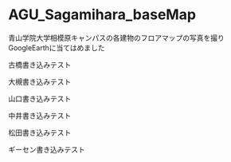 # AGU_Sagamihara_baseMap
青山学院大学相模原キャンパスの各建物のフロアマップの写真を撮りGoogleEarthに当てはめました

古橋書き込みテスト

大槻書き込みテスト

山口書き込みテスト

中井書き込みテスト

松田書き込みテスト

ギーセン書き込みテスト
